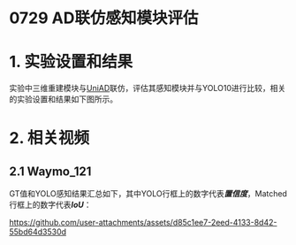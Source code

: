 # 0729 AD联仿感知模块评估

# 1. 实验设置和结果
实验中三维重建模块与[UniAD](https://arxiv.org/abs/2212.10156)联仿，评估其感知模块并与YOLO10进行比较，相关的实验设置和结果如下图所示。

# 2. 相关视频
## 2.1 Waymo_121 

GT值和YOLO感知结果汇总如下，其中YOLO行框上的数字代表***置信度***，Matched行框上的数字代表***IoU***：

https://github.com/user-attachments/assets/d85c1ee7-2eed-4133-8d42-55bd64d3530d





